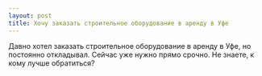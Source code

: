 ```yaml
---
layout: post 
title: Хочу заказать строительное оборудование в аренду в Уфе 
--- 
```

Давно хотел заказать строительное оборудование в аренду в Уфе, но постоянно откладывал. Сейчас уже нужно прямо срочно. Не знаете, к кому лучше обратиться?